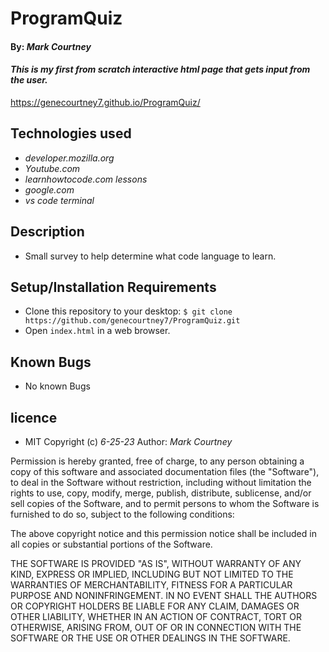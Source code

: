 # ProgramQuiz
#### By: _**Mark Courtney**_
#### _This is my first from scratch interactive html page that gets input from the user._
https://genecourtney7.github.io/ProgramQuiz/
## Technologies used
* _developer.mozilla.org_
* _Youtube.com_
* _learnhowtocode.com lessons_
* _google.com_
* _vs code terminal_
## Description
* Small survey to help determine what code language to learn.
## Setup/Installation Requirements
* Clone this repository to your desktop: `$ git clone https://github.com/genecourtney7/ProgramQuiz.git`
* Open `index.html` in a web browser. 
## Known Bugs
* No known Bugs
## licence 
* MIT Copyright (c) _6-25-23_ Author: _Mark Courtney_

Permission is hereby granted, free of charge, to any person obtaining a copy
of this software and associated documentation files (the "Software"), to deal
in the Software without restriction, including without limitation the rights
to use, copy, modify, merge, publish, distribute, sublicense, and/or sell
copies of the Software, and to permit persons to whom the Software is
furnished to do so, subject to the following conditions:

The above copyright notice and this permission notice shall be included in all
copies or substantial portions of the Software.

THE SOFTWARE IS PROVIDED "AS IS", WITHOUT WARRANTY OF ANY KIND, EXPRESS OR
IMPLIED, INCLUDING BUT NOT LIMITED TO THE WARRANTIES OF MERCHANTABILITY,
FITNESS FOR A PARTICULAR PURPOSE AND NONINFRINGEMENT. IN NO EVENT SHALL THE
AUTHORS OR COPYRIGHT HOLDERS BE LIABLE FOR ANY CLAIM, DAMAGES OR OTHER
LIABILITY, WHETHER IN AN ACTION OF CONTRACT, TORT OR OTHERWISE, ARISING FROM,
OUT OF OR IN CONNECTION WITH THE SOFTWARE OR THE USE OR OTHER DEALINGS IN THE
SOFTWARE.

